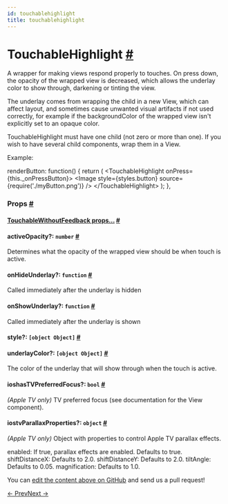 ```yaml
---
id: touchablehighlight
title: touchablehighlight
---
```

<a id="content"></a><h1><a class="anchor" name="touchablehighlight"></a>TouchableHighlight <a class="hash-link" href="docs/touchablehighlight.html#touchablehighlight">#</a></h1><div><div><p>A wrapper for making views respond properly to touches.
On press down, the opacity of the wrapped view is decreased, which allows
the underlay color to show through, darkening or tinting the view.</p><p>The underlay comes from wrapping the child in a new View, which can affect
layout, and sometimes cause unwanted visual artifacts if not used correctly,
for example if the backgroundColor of the wrapped view isn't explicitly set
to an opaque color.</p><p>TouchableHighlight must have one child (not zero or more than one).
If you wish to have several child components, wrap them in a View.</p><p>Example:</p><div class="prism language-javascript">renderButton<span class="token punctuation">:</span> <span class="token keyword">function</span><span class="token punctuation">(</span><span class="token punctuation">)</span> <span class="token punctuation">{</span>
  <span class="token keyword">return</span> <span class="token punctuation">(</span>
    &lt;TouchableHighlight onPress<span class="token operator">=</span><span class="token punctuation">{</span><span class="token keyword">this</span><span class="token punctuation">.</span>_onPressButton<span class="token punctuation">}</span><span class="token operator">&gt;</span>
      &lt;Image
        style<span class="token operator">=</span><span class="token punctuation">{</span>styles<span class="token punctuation">.</span>button<span class="token punctuation">}</span>
        source<span class="token operator">=</span><span class="token punctuation">{</span><span class="token function">require<span class="token punctuation">(</span></span><span class="token string">'./myButton.png'</span><span class="token punctuation">)</span><span class="token punctuation">}</span>
      <span class="token operator">/</span><span class="token operator">&gt;</span>
    &lt;<span class="token operator">/</span>TouchableHighlight<span class="token operator">&gt;</span>
  <span class="token punctuation">)</span><span class="token punctuation">;</span>
<span class="token punctuation">}</span><span class="token punctuation">,</span></div></div><h3><a class="anchor" name="props"></a>Props <a class="hash-link" href="docs/touchablehighlight.html#props">#</a></h3><div class="props"><div class="prop"><h4 class="propTitle"><a class="anchor" name="touchablewithoutfeedback"></a><a href="docs/touchablewithoutfeedback.html#props">TouchableWithoutFeedback props...</a> <a class="hash-link" href="docs/touchablehighlight.html#touchablewithoutfeedback">#</a></h4></div><div class="prop"><h4 class="propTitle"><a class="anchor" name="activeopacity"></a>activeOpacity?: <span class="propType"><code>number</code></span> <a class="hash-link" href="docs/touchablehighlight.html#activeopacity">#</a></h4><div><p>Determines what the opacity of the wrapped view should be when touch is
active.</p></div></div><div class="prop"><h4 class="propTitle"><a class="anchor" name="onhideunderlay"></a>onHideUnderlay?: <span class="propType"><code>function</code></span> <a class="hash-link" href="docs/touchablehighlight.html#onhideunderlay">#</a></h4><div><p>Called immediately after the underlay is hidden</p></div></div><div class="prop"><h4 class="propTitle"><a class="anchor" name="onshowunderlay"></a>onShowUnderlay?: <span class="propType"><code>function</code></span> <a class="hash-link" href="docs/touchablehighlight.html#onshowunderlay">#</a></h4><div><p>Called immediately after the underlay is shown</p></div></div><div class="prop"><h4 class="propTitle"><a class="anchor" name="style"></a>style?: <span class="propType"><code>[object Object]</code></span> <a class="hash-link" href="docs/touchablehighlight.html#style">#</a></h4></div><div class="prop"><h4 class="propTitle"><a class="anchor" name="underlaycolor"></a>underlayColor?: <span class="propType"><code>[object Object]</code></span> <a class="hash-link" href="docs/touchablehighlight.html#underlaycolor">#</a></h4><div><p>The color of the underlay that will show through when the touch is
active.</p></div></div><div class="prop"><h4 class="propTitle"><a class="anchor" name="hastvpreferredfocus"></a><span class="platform">ios</span>hasTVPreferredFocus?: <span class="propType"><code>bool</code></span> <a class="hash-link" href="docs/touchablehighlight.html#hastvpreferredfocus">#</a></h4><div><p><em>(Apple TV only)</em> TV preferred focus (see documentation for the View component).</p></div></div><div class="prop"><h4 class="propTitle"><a class="anchor" name="tvparallaxproperties"></a><span class="platform">ios</span>tvParallaxProperties?: <span class="propType"><code>object</code></span> <a class="hash-link" href="docs/touchablehighlight.html#tvparallaxproperties">#</a></h4><div><p><em>(Apple TV only)</em> Object with properties to control Apple TV parallax effects.</p><p>enabled: If true, parallax effects are enabled.  Defaults to true.
shiftDistanceX: Defaults to 2.0.
shiftDistanceY: Defaults to 2.0.
tiltAngle: Defaults to 0.05.
magnification: Defaults to 1.0.</p></div></div></div></div><p class="edit-page-block">You can <a target="_blank" href="https://github.com/facebook/react-native/blob/master/Libraries/Components/Touchable/TouchableHighlight.js">edit the content above on GitHub</a> and send us a pull request!</p><div class="docs-prevnext"><a class="docs-prev" href="docs/toolbarandroid.html#content">← Prev</a><a class="docs-next" href="docs/touchablenativefeedback.html#content">Next →</a></div>
